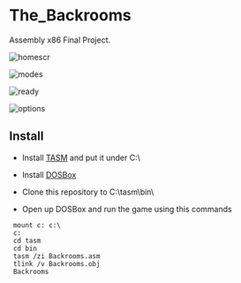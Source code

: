 # The_Backrooms
Assembly x86 Final Project.






![homescr](https://raw.githubusercontent.com/BiliSando/The_Backrooms/main/homescr.bmp)

![modes](https://github.com/BiliSando/The_Backrooms/assets/121094257/77028241-3893-4f7b-8fd2-eab7fc89eca6)

![ready](https://github.com/BiliSando/The_Backrooms/assets/121094257/015ea93d-0970-43b8-a76c-707fdc4c692d)

![options](https://github.com/BiliSando/The_Backrooms/assets/121094257/b30ab436-5935-4480-bc7f-dd554dccb2d5)

## Install

- Install [TASM](https://shreyasjejurkar.com/2017/03/27/how-to-install-and-configure-tasm-on-windows-7810/)
and put it under C:\

- Install [DOSBox](https://www.dosbox.com/download.php?main=1)
- Clone this repository to C:\tasm\bin\
- Open up DOSBox and run the game using this commands
```
 mount c: c:\
 c:
 cd tasm
 cd bin 
 tasm /zi Backrooms.asm
 tlink /v Backrooms.obj
 Backrooms
 
 ``` 
